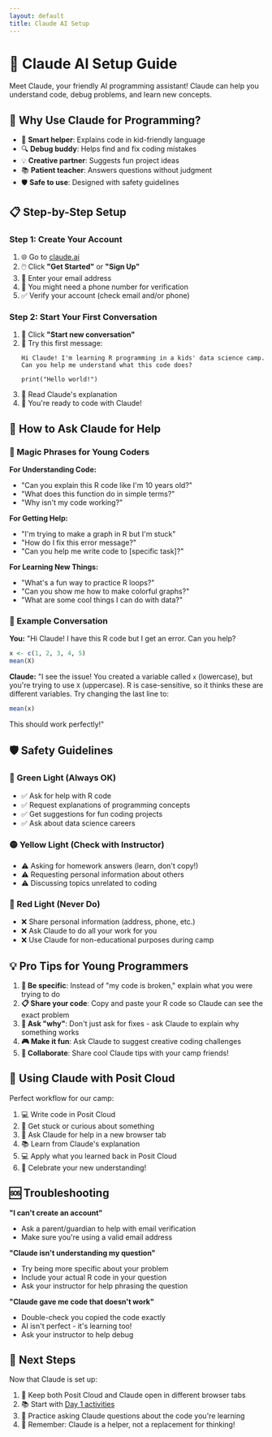 ```yaml
---
layout: default
title: Claude AI Setup
---
```


# 🤖 Claude AI Setup Guide

Meet Claude, your friendly AI programming assistant! Claude can help you understand code, debug problems, and learn new concepts.

## 🌟 Why Use Claude for Programming?

- 🧠 **Smart helper**: Explains code in kid-friendly language
- 🔍 **Debug buddy**: Helps find and fix coding mistakes
- 💡 **Creative partner**: Suggests fun project ideas
- 📚 **Patient teacher**: Answers questions without judgment
- 🛡️ **Safe to use**: Designed with safety guidelines

## 📋 Step-by-Step Setup

### Step 1: Create Your Account

1. 🌐 Go to [claude.ai](https://claude.ai)
2. 🖱️ Click **"Get Started"** or **"Sign Up"**
3. 📧 Enter your email address
4. 📱 You might need a phone number for verification
5. ✅ Verify your account (check email and/or phone)

### Step 2: Start Your First Conversation

1. 💬 Click **"Start new conversation"**
2. 🎯 Try this first message:
   ```
   Hi Claude! I'm learning R programming in a kids' data science camp. 
   Can you help me understand what this code does?
   
   print("Hello world!")
   ```
3. 📖 Read Claude's explanation
4. 🎉 You're ready to code with Claude!

## 🎯 How to Ask Claude for Help

### 🔮 Magic Phrases for Young Coders

**For Understanding Code:**
- "Can you explain this R code like I'm 10 years old?"
- "What does this function do in simple terms?"
- "Why isn't my code working?"

**For Getting Help:**
- "I'm trying to make a graph in R but I'm stuck"
- "How do I fix this error message?"
- "Can you help me write code to [specific task]?"

**For Learning New Things:**
- "What's a fun way to practice R loops?"
- "Can you show me how to make colorful graphs?"
- "What are some cool things I can do with data?"

### 📝 Example Conversation

**You:** "Hi Claude! I have this R code but I get an error. Can you help?

```r
x <- c(1, 2, 3, 4, 5)
mean(X)
```

**Claude:** "I see the issue! You created a variable called `x` (lowercase), but you're trying to use `X` (uppercase). R is case-sensitive, so it thinks these are different variables. Try changing the last line to:

```r
mean(x)
```

This should work perfectly!"

## 🛡️ Safety Guidelines

### 🚦 Green Light (Always OK)
- ✅ Ask for help with R code
- ✅ Request explanations of programming concepts
- ✅ Get suggestions for fun coding projects
- ✅ Ask about data science careers

### 🟡 Yellow Light (Check with Instructor)
- ⚠️ Asking for homework answers (learn, don't copy!)
- ⚠️ Requesting personal information about others
- ⚠️ Discussing topics unrelated to coding

### 🔴 Red Light (Never Do)
- ❌ Share personal information (address, phone, etc.)
- ❌ Ask Claude to do all your work for you
- ❌ Use Claude for non-educational purposes during camp

## 💡 Pro Tips for Young Programmers

1. **🎯 Be specific**: Instead of "my code is broken," explain what you were trying to do
2. **📋 Share your code**: Copy and paste your R code so Claude can see the exact problem
3. **🤔 Ask "why"**: Don't just ask for fixes - ask Claude to explain why something works
4. **🎮 Make it fun**: Ask Claude to suggest creative coding challenges
5. **👥 Collaborate**: Share cool Claude tips with your camp friends!

## 🔄 Using Claude with Posit Cloud

Perfect workflow for our camp:

1. 💻 Write code in Posit Cloud
2. 🤔 Get stuck or curious about something
3. 🤖 Ask Claude for help in a new browser tab
4. 📚 Learn from Claude's explanation
5. 💻 Apply what you learned back in Posit Cloud
6. 🎉 Celebrate your new understanding!

## 🆘 Troubleshooting

**"I can't create an account"**
- Ask a parent/guardian to help with email verification
- Make sure you're using a valid email address

**"Claude isn't understanding my question"**
- Try being more specific about your problem
- Include your actual R code in your question
- Ask your instructor for help phrasing the question

**"Claude gave me code that doesn't work"**
- Double-check you copied the code exactly
- AI isn't perfect - it's learning too!
- Ask your instructor to help debug

## 🚀 Next Steps

Now that Claude is set up:

1. 🔗 Keep both Posit Cloud and Claude open in different browser tabs
2. 📚 Start with [Day 1 activities](../day01/)
3. 🤖 Practice asking Claude questions about the code you're learning
4. 🎯 Remember: Claude is a helper, not a replacement for thinking!

